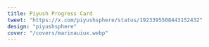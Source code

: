 ```yaml
---
title: Piyush Progress Card
tweet: "https://x.com/piyushsphere/status/1923395508443152432"
design: "piyushsphere"
cover: "/covers/marinauiux.webp"
---
```

